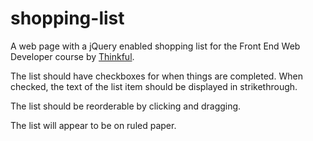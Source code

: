 # shopping-list
A web page with a jQuery enabled shopping list for the Front End Web Developer course by <a href="http://www.thinkful.com">Thinkful</a>.

The list should have checkboxes for when things are completed. When checked, the text of the list item should be displayed in strikethrough.

The list should be reorderable by clicking and dragging.

The list will appear to be on ruled paper.
